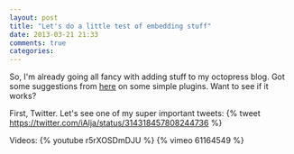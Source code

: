 ```yaml
---
layout: post
title: "Let's do a little test of embedding stuff"
date: 2013-03-21 21:33
comments: true
categories: 
---
```

So, I'm already going all fancy with adding stuff to my octopress blog. Got some suggestions from [here](http://james.brooks.so/blog/octopress-and-this-blog/) on some simple plugins. Want to see if it works?
<!-- more -->
First, Twitter. Let's see one of my super important tweets:
{% tweet https://twitter.com/iAlja/status/314318457808244736 %}

Videos:
{% youtube r5rXOSDmDJU %}
{% vimeo 61164549 %}